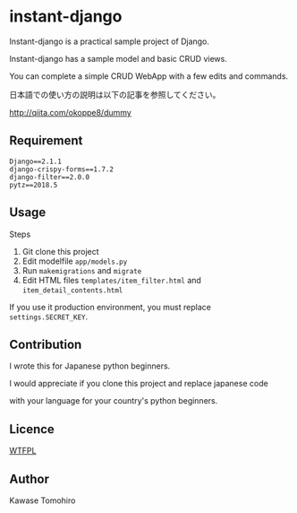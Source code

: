 instant-django
====

Instant-django is a practical sample project of Django.

Instant-django has a sample model and basic CRUD views.

You can complete a simple CRUD WebApp with a few edits and commands.


日本語での使い方の説明は以下の記事を参照してください。

http://qiita.com/okoppe8/dummy


## Requirement

```
Django==2.1.1
django-crispy-forms==1.7.2
django-filter==2.0.0
pytz==2018.5
```

## Usage

Steps

1. Git clone this project
2. Edit modelfile `app/models.py`
3. Run `makemigrations` and `migrate`
4. Edit HTML files `templates/item_filter.html` and `item_detail_contents.html`

If you use it production environment, you must replace `settings.SECRET_KEY`.

## Contribution

I wrote this for Japanese python beginners.

I would appreciate if you clone this project and replace japanese code

with your language for your country's python beginners.

## Licence

[WTFPL](http://www.wtfpl.net/txt/copying/)

## Author

Kawase Tomohiro
